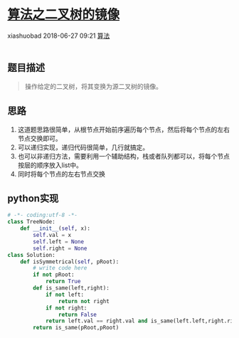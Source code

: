 <div class="blog-article">
    <h1><a href="p.html?p=算法/算法之二叉树的镜像" class="title">算法之二叉树的镜像</a></h1>
    <span class="author">xiashuobad</span>
    <span class="time">2018-06-27 09:21</span>
    <span><a href="tags.html?t=算法" class="tag">算法</a></span>
    </div>
<br/>

## 题目描述 ##
> 操作给定的二叉树，将其变换为源二叉树的镜像。
## 思路 ##
1. 这道题思路很简单，从根节点开始前序遍历每个节点，然后将每个节点的左右节点交换即可。
2. 可以递归实现，递归代码很简单，几行就搞定。
3. 也可以非递归方法，需要利用一个辅助结构，栈或者队列都可以，将每个节点按层的顺序放入list中。
4. 同时将每个节点的左右节点交换

## python实现 ##
```python
# -*- coding:utf-8 -*-
class TreeNode:
    def __init__(self, x):
        self.val = x
        self.left = None
        self.right = None
class Solution:
    def isSymmetrical(self, pRoot):
        # write code here
        if not pRoot:
            return True
        def is_same(left,right):
            if not left:
                return not right
            if not right:
                return False
            return left.val == right.val and is_same(left.left,right.right) and is_same(left.right,right.left)
        return is_same(pRoot,pRoot)
```